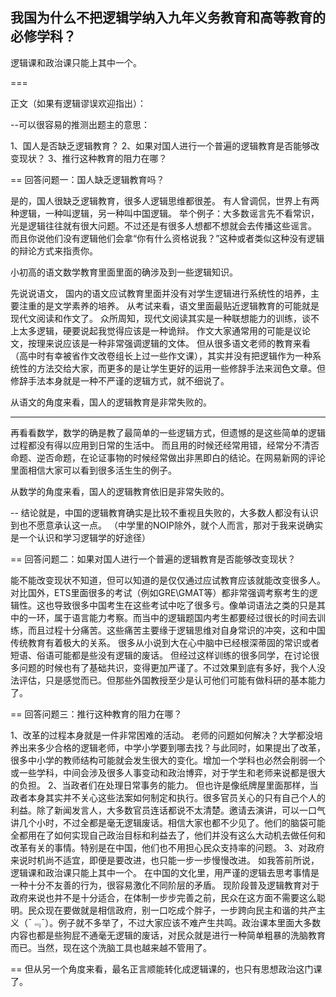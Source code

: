 




## 我国为什么不把逻辑学纳入九年义务教育和高等教育的必修学科？

逻辑课和政治课只能上其中一个。

===

正文（如果有逻辑谬误欢迎指出）：

--可以很容易的推测出题主的意思：

1、国人是否缺乏逻辑教育？
2、如果对国人进行一个普遍的逻辑教育是否能够改变现状？
3、推行这种教育的阻力在哪？

==
回答问题一：国人缺乏逻辑教育吗？

是的，国人很缺乏逻辑教育，很多人逻辑思维都很差。
有人曾调侃，世界上有两种逻辑，一种叫逻辑，另一种叫中国逻辑。
举个例子：大多数谣言先不看常识，光是逻辑往往就有很大问题。不过还是有很多人想都不想就会去传播这些谣言。
而且你说他们没有逻辑他们会拿“你有什么资格说我？”这种或者类似这种没有逻辑的辩论方式来指责你。

小初高的语文数学教育里面里面的确涉及到一些逻辑知识。

先说说语文，
国内的语文应试教育里面并没有对学生逻辑进行系统性的培养，主要注重的是文学素养的培养。
从考试来看，语文里面最贴近逻辑教育的可能就是现代文阅读和作文了。
众所周知，现代文阅读其实是一种联想能力的训练，谈不上太多逻辑，硬要说起我觉得应该是一种诡辩。
作文大家通常用的可能是议论文，按理来说应该是一种非常强调逻辑的文体。
但从很多语文老师的教育来看（高中时有幸被省作文改卷组长上过一些作文课），其实并没有把逻辑作为一种系统性的方法交给大家，而更多的是让学生更好的运用一些修辞手法来润色文章。但修辞手法本身就是一种不严谨的逻辑方式，就不细说了。

从语文的角度来看，国人的逻辑教育是非常失败的。

---
再看看数学，数学的确是教了最简单的一些逻辑方式，但遗憾的是这些简单的逻辑过程都没有得以应用到日常的生活中。
而且用的时候还经常用错，经常分不清否命题、逆否命题，在论证事物的时候经常做出非黑即白的结论。在网易新网的评论里面相信大家可以看到很多活生生的例子。

从数学的角度来看，国人的逻辑教育依旧是非常失败的。

--
结论就是，中国的逻辑教育确实是比较不重视且失败的，大多数人都没有认识到也不愿意承认这一点。
（中学里的NOIP除外，就个人而言，那对于我来说确实是一个认识和学习逻辑学的好途径）

==
回答问题二：如果对国人进行一个普遍的逻辑教育是否能够改变现状？

能不能改变现状不知道，但可以知道的是仅仅通过应试教育应该就能改变很多人。
对比国外，ETS里面很多的考试（例如GRE\GMAT等）都非常强调考察考生的逻辑性。这也导致很多中国考生在这些考试中吃了很多亏。像单词语法之类的只是其中的一环，属于语言能力考察。而当中的逻辑题国内考生都要经过很长的时间去训练，而且过程十分痛苦。这些痛苦主要缘于逻辑思维对自身常识的冲突，这和中国传统教育有着极大的关系。
很多从小说到大在心中脑中已经根深蒂固的常识或者短语、俗语可能都是些没有逻辑的废话。
但经过这样训练的很多同学，在讨论很多问题的时候也有了基础共识，变得更加严谨了。不过效果到底有多好，我个人没法评估，只是感觉而已。但那些外国教授至少是认可他们可能有做科研的基本能力了。

==
回答问题三：推行这种教育的阻力在哪？

1、改革的过程本身就是一件非常困难的活动。
老师的问题如何解决？大学都没培养出来多少合格的逻辑老师，中学小学要到哪去找？与此同时，如果提出了改革，很多中小学的教师结构可能就会发生很大的变化。增加一个学科也必然会削弱一个或一些学科，中间会涉及很多人事变动和政治博弈，对于学生和老师来说都是很大的负担。
2、当政者们在处理日常事务的能力。
但也许是像纸牌屋里面那样，当政者本身其实并不关心这些法案如何制定和执行。很多官员关心的只有自己个人的利益。除了新闻发言人，大多数官员连话都说不太清楚。邀请去演讲，可以一口气讲几个小时，不过全都是毫无逻辑废话。相信大家也都不少见了。他们的脑袋可能全都用在了如何实现自己政治目标和利益去了，他们并没有这么大动机去做任何和改革有关的事情。特别是在中国，他们也不用担心民众支持率的问题。
3、对政府来说时机尚不适宜，即便是要改进，也只能一步一步慢慢改进。
如我答前所说，逻辑课和政治课只能上其中一个。
在中国的文化里，用严谨的逻辑去思考事情是一种十分不友善的行为，很容易激化不同阶层的矛盾。
现阶段普及逻辑教育对于政府来说也并不是十分适合，在体制一步步完善之前，民众在这方面不需要这么聪明。民众现在要做就是相信政府，别一口吃成个胖子，一步跨向民主和谐的共产主义（¯﹃¯）。例子就不多举了，不过大家应该不难产生共鸣。政治课本里面大多数内容也都是些狗屁不通毫无逻辑的废话，对民众就是进行一种简单粗暴的洗脑教育而已。当然，现在这个洗脑工具也越来越不管用了。

==
但从另一个角度来看，最名正言顺能转化成逻辑课的，也只有思想政治这门课了。